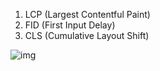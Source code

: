 1. LCP (Largest Contentful Paint)
2. FID (First Input Delay)
3. CLS (Cumulative Layout Shift)

![img](https://assets-global.website-files.com/5e4bb125419b3343f60a3c85/61849c9dcb087931d08dc358_cwv%20standards%20resized.png)